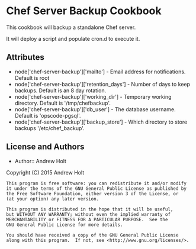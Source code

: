 Chef Server Backup Cookbook
===========================
This cookbook will backup a standalone Chef server.

It will deploy a script and populate cron.d to execute it.

Attributes
----------

* node['chef-server-backup']['mailto']         - Email address for notifications. Default is root
* node['chef-server-backup']['retention_days'] - Number of days to keep backups. Default is an 8 day rotation.
* node['chef-server-backup']['working_dir']    - Temporary working directory. Default is '/tmp/chefbackup'.
* node['chef-server-backup']['db_user']        - The database username. Default is 'opscode-pgsql'.
* node['chef-server-backup']['backup_store']   - Which directory to store backups '/etc/chef_backup'.

License and Authors
-------------------
- Author:: Andrew Holt

Copyright (C) 2015  Andrew Holt

```text
This program is free software: you can redistribute it and/or modify
it under the terms of the GNU General Public License as published by
the Free Software Foundation, either version 3 of the License, or
(at your option) any later version.

This program is distributed in the hope that it will be useful,
but WITHOUT ANY WARRANTY; without even the implied warranty of
MERCHANTABILITY or FITNESS FOR A PARTICULAR PURPOSE.  See the
GNU General Public License for more details.

You should have received a copy of the GNU General Public License
along with this program.  If not, see <http://www.gnu.org/licenses/>.
```
